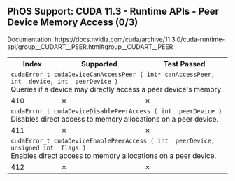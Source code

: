 <h2>PhOS Support: CUDA 11.3 - Runtime APIs - Peer Device Memory Access (0/3)</h2>

<p>
Documentation: https://docs.nvidia.com/cuda/archive/11.3.0/cuda-runtime-api/group__CUDART__PEER.html#group__CUDART__PEER

<table>
<tr>
<th>Index</th>
<th>Supported</th>
<th>Test Passed</th>
</tr>

<tr>
<td colspan=3>
<code>cudaError_t cudaDeviceCanAccessPeer ( int* canAccessPeer, int  device, int  peerDevice )</code><br>
Queries if a device may directly access a peer device's memory.
</td>
</tr>
<tr>
<td>410</td>
<td>✗</td>
<td>✗</td>
</tr>

<tr>
<td colspan=3>
<code>cudaError_t cudaDeviceDisablePeerAccess ( int  peerDevice )</code><br>
Disables direct access to memory allocations on a peer device.
</td>
</tr>
<tr>
<td>411</td>
<td>✗</td>
<td>✗</td>
</tr>

<tr>
<td colspan=3>
<code>cudaError_t cudaDeviceEnablePeerAccess ( int  peerDevice, unsigned int  flags )</code><br>
Enables direct access to memory allocations on a peer device.
</td>
</tr>
<tr>
<td>412</td>
<td>✗</td>
<td>✗</td>
</tr>
</table>
